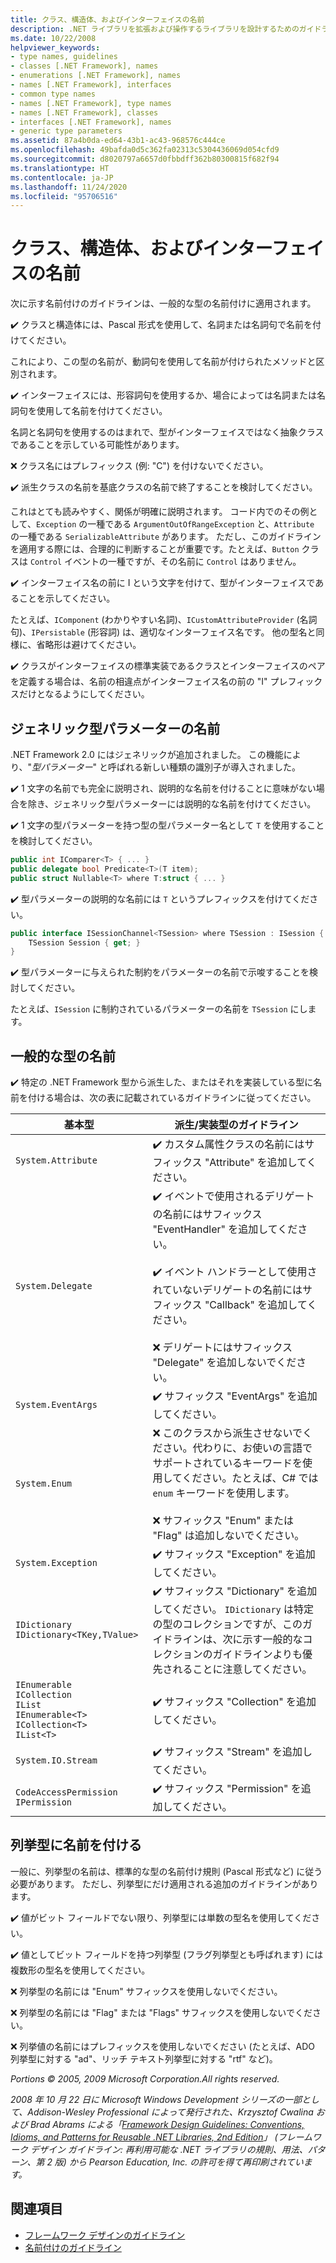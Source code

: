 ```yaml
---
title: クラス、構造体、およびインターフェイスの名前
description: .NET ライブラリを拡張および操作するライブラリを設計するためのガイドラインの一部として、クラス、構造体およびインターフェイスの名前付けに関するこれらのガイドラインを使用します。
ms.date: 10/22/2008
helpviewer_keywords:
- type names, guidelines
- classes [.NET Framework], names
- enumerations [.NET Framework], names
- names [.NET Framework], interfaces
- common type names
- names [.NET Framework], type names
- names [.NET Framework], classes
- interfaces [.NET Framework], names
- generic type parameters
ms.assetid: 87a4b0da-ed64-43b1-ac43-968576c444ce
ms.openlocfilehash: 49bafda0d5c362fa02313c5304436069d054cfd9
ms.sourcegitcommit: d8020797a6657d0fbbdff362b80300815f682f94
ms.translationtype: HT
ms.contentlocale: ja-JP
ms.lasthandoff: 11/24/2020
ms.locfileid: "95706516"
---
```

# <a name="names-of-classes-structs-and-interfaces"></a>クラス、構造体、およびインターフェイスの名前

次に示す名前付けのガイドラインは、一般的な型の名前付けに適用されます。

 ✔️ クラスと構造体には、Pascal 形式を使用して、名詞または名詞句で名前を付けてください。

 これにより、この型の名前が、動詞句を使用して名前が付けられたメソッドと区別されます。

 ✔️ インターフェイスには、形容詞句を使用するか、場合によっては名詞または名詞句を使用して名前を付けてください。

 名詞と名詞句を使用するのはまれで、型がインターフェイスではなく抽象クラスであることを示している可能性があります。

 ❌ クラス名にはプレフィックス (例: "C") を付けないでください。

 ✔️ 派生クラスの名前を基底クラスの名前で終了することを検討してください。

 これはとても読みやすく、関係が明確に説明されます。 コード内でのその例として、`Exception` の一種である `ArgumentOutOfRangeException` と、`Attribute` の一種である `SerializableAttribute` があります。 ただし、このガイドラインを適用する際には、合理的に判断することが重要です。たとえば、`Button` クラスは `Control` イベントの一種ですが、その名前に `Control` はありません。

 ✔️ インターフェイス名の前に I という文字を付けて、型がインターフェイスであることを示してください。

 たとえば、`IComponent` (わかりやすい名詞)、`ICustomAttributeProvider` (名詞句)、`IPersistable` (形容詞) は、適切なインターフェイス名です。 他の型名と同様に、省略形は避けてください。

 ✔️ クラスがインターフェイスの標準実装であるクラスとインターフェイスのペアを定義する場合は、名前の相違点がインターフェイス名の前の "I" プレフィックスだけとなるようにしてください。

## <a name="names-of-generic-type-parameters"></a>ジェネリック型パラメーターの名前

 .NET Framework 2.0 にはジェネリックが追加されました。 この機能により、"*型パラメーター*" と呼ばれる新しい種類の識別子が導入されました。

 ✔️ 1 文字の名前でも完全に説明され、説明的な名前を付けることに意味がない場合を除き、ジェネリック型パラメーターには説明的な名前を付けてください。

 ✔️ 1 文字の型パラメーターを持つ型の型パラメーター名として `T` を使用することを検討してください。

```csharp
public int IComparer<T> { ... }
public delegate bool Predicate<T>(T item);
public struct Nullable<T> where T:struct { ... }
```

 ✔️ 型パラメーターの説明的な名前には `T` というプレフィックスを付けてください。

```csharp
public interface ISessionChannel<TSession> where TSession : ISession {
    TSession Session { get; }
}
```

 ✔️ 型パラメーターに与えられた制約をパラメーターの名前で示唆することを検討してください。

 たとえば、`ISession` に制約されているパラメーターの名前を `TSession` にします。

## <a name="names-of-common-types"></a>一般的な型の名前

 ✔️ 特定の .NET Framework 型から派生した、またはそれを実装している型に名前を付ける場合は、次の表に記載されているガイドラインに従ってください。

|基本型|派生/実装型のガイドライン|
|---------------|------------------------------------------|
|`System.Attribute`|✔️ カスタム属性クラスの名前にはサフィックス "Attribute" を追加してください。|
|`System.Delegate`|✔️ イベントで使用されるデリゲートの名前にはサフィックス "EventHandler" を追加してください。<br /><br /> ✔️ イベント ハンドラーとして使用されていないデリゲートの名前にはサフィックス "Callback" を追加してください。<br /><br /> ❌ デリゲートにはサフィックス "Delegate" を追加しないでください。|
|`System.EventArgs`|✔️ サフィックス "EventArgs" を追加してください。|
|`System.Enum`|❌ このクラスから派生させないでください。代わりに、お使いの言語でサポートされているキーワードを使用してください。たとえば、C# では `enum` キーワードを使用します。<br /><br /> ❌ サフィックス "Enum" または "Flag" は追加しないでください。|
|`System.Exception`|✔️ サフィックス "Exception" を追加してください。|
|`IDictionary` <br /> `IDictionary<TKey,TValue>`|✔️ サフィックス "Dictionary" を追加してください。 `IDictionary` は特定の型のコレクションですが、このガイドラインは、次に示す一般的なコレクションのガイドラインよりも優先されることに注意してください。|
|`IEnumerable` <br /> `ICollection` <br /> `IList` <br /> `IEnumerable<T>` <br /> `ICollection<T>` <br /> `IList<T>`|✔️ サフィックス "Collection" を追加してください。|
|`System.IO.Stream`|✔️ サフィックス "Stream" を追加してください。|
|`CodeAccessPermission IPermission`|✔️ サフィックス "Permission" を追加してください。|

## <a name="naming-enumerations"></a>列挙型に名前を付ける

 一般に、列挙型の名前は、標準的な型の名前付け規則 (Pascal 形式など) に従う必要があります。 ただし、列挙型にだけ適用される追加のガイドラインがあります。

 ✔️ 値がビット フィールドでない限り、列挙型には単数の型名を使用してください。

 ✔️ 値としてビット フィールドを持つ列挙型 (フラグ列挙型とも呼ばれます) には複数形の型名を使用してください。

 ❌ 列挙型の名前には "Enum" サフィックスを使用しないでください。

 ❌ 列挙型の名前には "Flag" または "Flags" サフィックスを使用しないでください。

 ❌ 列挙値の名前にはプレフィックスを使用しないでください (たとえば、ADO 列挙型に対する "ad"、リッチ テキスト列挙型に対する "rtf" など)。

 *Portions © 2005, 2009 Microsoft Corporation.All rights reserved.*

 *2008 年 10 月 22 日に Microsoft Windows Development シリーズの一部として、Addison-Wesley Professional によって発行された、Krzysztof Cwalina および Brad Abrams による「[Framework Design Guidelines: Conventions, Idioms, and Patterns for Reusable .NET Libraries, 2nd Edition](https://www.informit.com/store/framework-design-guidelines-conventions-idioms-and-9780321545619)」 (フレームワーク デザイン ガイドライン: 再利用可能な .NET ライブラリの規則、用法、パターン、第 2 版) から Pearson Education, Inc. の許可を得て再印刷されています。*

## <a name="see-also"></a>関連項目

- [フレームワーク デザインのガイドライン](index.md)
- [名前付けのガイドライン](naming-guidelines.md)
